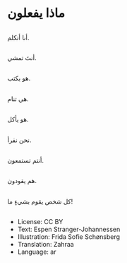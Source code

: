 # ماذا يفعلون

##
أنا أتكلم.

##
أنتَ تمشي.

##
هو يكتب.

##
هي تنام.

##
هو يأكل.

##
نحن نقرأ.

##
أنتم تستمعون.

##
هم يقودون.

##
كل شخص يقوم بشيءٍ ما!

##
* License: CC BY
* Text: Espen Stranger-Johannessen
* Illustration: Frida Sofie Schønsberg
* Translation: Zahraa
* Language: ar
